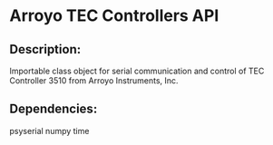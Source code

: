 # Arroyo TEC Controllers API
## Description:
Importable class object for serial communication and control of TEC Controller 3510 from Arroyo Instruments, Inc.

## Dependencies:
psyserial
numpy
time

